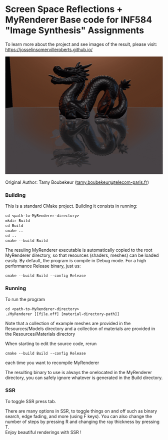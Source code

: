 Screen Space Reflections + MyRenderer
Base code for INF584 "Image Synthesis" Assignments
==================================================

To learn more about the project and see images of the result, please visit: https://josselinsomervilleroberts.github.io/

![image](https://github.com/JosselinSomervilleRoberts/JosselinSomervilleRoberts.github.io/blob/main/images/projects/ssr/final_ssr.png)

Original Author: Tamy Boubekeur (tamy.boubekeur@telecom-paris.fr)

### Building

This is a standard CMake project. Building it consists in running:

```
cd <path-to-MyRenderer-directory>
mkdir Build
cd Build
cmake ..
cd ..
cmake --build Build
```

The resuling MyRenderer executable is automatically copied to the root MyRenderer directory, so that resources (shaders, meshes) can be loaded easily. By default, the program is compile in Debug mode. For a high performance Release binary, just us:

```
cmake --build Build --config Release
```

### Running

To run the program
```
cd <path-to-MyRenderer-directory>
./MyRenderer [[file.off] [material-directory-path]]
```
Note that a collection of example meshes are provided in the Resources/Models directory and a collection of materials are provided in the Resources/Materials directory

When starting to edit the source code, rerun 

```
cmake --build Build --config Release
```
each time you want to recompile MyRenderer

The resulting binary to use is always the onelocated in the MyRenderer directory, you can safely ignore whatever is generated in the Build directory. 

### SSR

To toggle SSR press tab.

There are many options in SSR, to toggle things on and off such as binary search, edge fading, and more (using F keys). You can also change the number of steps by pressing R and changing the ray thickness by pressing T. 
<br/>
Enjoy beautiful renderings with SSR !
